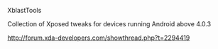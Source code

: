 XblastTools

Collection of Xposed tweaks for devices running Android above 4.0.3

http://forum.xda-developers.com/showthread.php?t=2294419